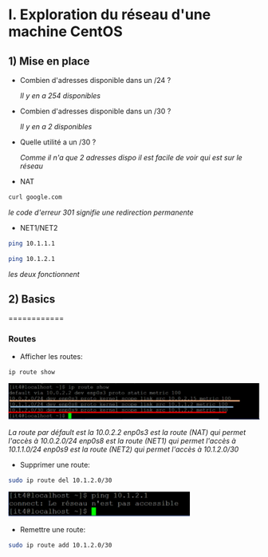 # I. Exploration du réseau d'une machine CentOS

## 1) Mise en place

* Combien d'adresses disponible dans un /24 ?
    
    *Il y en a 254 disponibles*

* Combien d'adresses disponible dans un /30 ?

    *Il y en a 2 disponibles*

* Quelle utilité a un /30 ?

    *Comme il n'a que 2 adresses dispo il est facile de voir qui est sur le réseau*

* NAT
```bash
curl google.com
```

*le code d'erreur 301 signifie une redirection permanente*

* NET1/NET2

```bash
ping 10.1.1.1
```
```bash
ping 10.1.2.1
```
*les deux fonctionnent*

## 2) Basics
============

### Routes 

* Afficher les routes:

```bash
ip route show
```

![ip_route_show](https://github.com/misfitonie/CCNA2/blob/master/Tp_1/img/iproute.PNG)

*La route par défault est la 10.0.2.2*
*enp0s3 est la route (NAT) qui permet l'accès à 10.0.2.0/24*
*enp0s8 est la route (NET1) qui permet l'accès à 10.1.1.0/24*
*enp0s9 est la route (NET2) qui permet l'accès à 10.1.2.0/30*

* Supprimer une route:

```bash
sudo ip route del 10.1.2.0/30
```
![del_route](https://github.com/misfitonie/CCNA2/blob/master/Tp_1/img/Capture3.PNG)

* Remettre une route:
```bash
sudo ip route add 10.1.2.0/30
```
